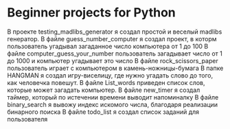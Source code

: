 # Beginner projects for Python
В проекте testing_madlibs_generator я создал простой и веселый madlibs генератор.
В файле guess_number_computer я создал проект, в которм пользователь угадывал загаданное число компьютера от 1 до 100
В файле computer_guess_your_number пользователь загадывает число от 1 до 1000 и компьютер угадывает это число
В файле rock_scissors_paper пользователь играет с компьютером в камень-ножницы-бумага
В папке HANGMAN я создал игру-виселицу, где нужно угадать слово до того, как человечка повешут. В файле List_words приведен список слов, которые может загадать компьютер.
В файле new_timer я создал таймер, который по истечении времени выводит напоминалку
В файле binary_search я вывожу индекс искомого числа, благодаря реализации бинарного поиска
В файле todo_list я создал список заданий для пользователя
